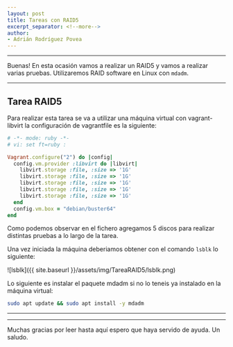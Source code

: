 ```yaml
---
layout: post
title: Tareas con RAID5
excerpt_separator: <!--more-->
author:
- Adrián Rodríguez Povea
---
```


***

Buenas! En esta ocasión vamos a realizar un RAID5 y vamos a realizar varias pruebas. Utilizaremos RAID software en Linux con `mdadm`.

***

<!--more-->

## Tarea RAID5

Para realizar esta tarea se va a utilizar una máquina virtual con vagrant-libvirt la configuración de vagrantfile es la siguiente:

```ruby
# -*- mode: ruby -*-
# vi: set ft=ruby :

Vagrant.configure("2") do |config|
  config.vm.provider :libvirt do |libvirt|
    libvirt.storage :file, :size => '1G'
    libvirt.storage :file, :size => '1G'
    libvirt.storage :file, :size => '1G'
    libvirt.storage :file, :size => '1G'
    libvirt.storage :file, :size => '1G'
  end
  config.vm.box = "debian/buster64"
end
```

Como podemos observar en el fichero agregamos 5 discos para realizar distintas pruebas a lo largo de la tarea.

Una vez iniciada la máquina deberiamos obtener con el comando `lsblk` lo siguiente:

![lsblk]({{ site.baseurl }}/assets/img/TareaRAID5/lsblk.png)  

Lo siguiente es instalar el paquete mdadm si no lo teneis ya instalado en la máquina virtual:

```bash
sudo apt update && sudo apt install -y mdadm
```

***
  
  
***
    
Muchas gracias por leer hasta aquí espero que haya servido de ayuda. Un saludo.
